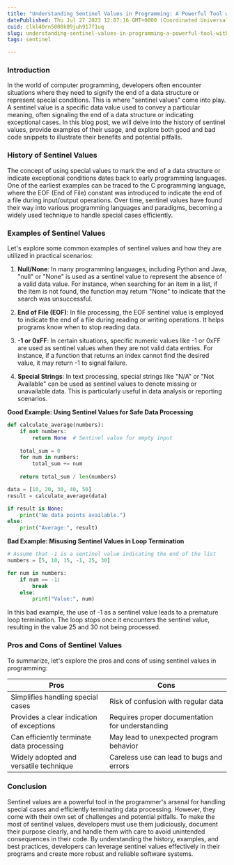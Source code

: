 ```yaml
---
title: "Understanding Sentinel Values in Programming: A Powerful Tool with Caveats"
datePublished: Thu Jul 27 2023 12:07:16 GMT+0000 (Coordinated Universal Time)
cuid: clkl40rn5000k09juh917f1uq
slug: understanding-sentinel-values-in-programming-a-powerful-tool-with-caveats
tags: sentinel

---
```


### **Introduction**

In the world of computer programming, developers often encounter situations where they need to signify the end of a data structure or represent special conditions. This is where "sentinel values" come into play. A sentinel value is a specific data value used to convey a particular meaning, often signaling the end of a data structure or indicating exceptional cases. In this blog post, we will delve into the history of sentinel values, provide examples of their usage, and explore both good and bad code snippets to illustrate their benefits and potential pitfalls.

### **History of Sentinel Values**

The concept of using special values to mark the end of a data structure or indicate exceptional conditions dates back to early programming languages. One of the earliest examples can be traced to the C programming language, where the EOF (End of File) constant was introduced to indicate the end of a file during input/output operations. Over time, sentinel values have found their way into various programming languages and paradigms, becoming a widely used technique to handle special cases efficiently.

### **Examples of Sentinel Values**

Let's explore some common examples of sentinel values and how they are utilized in practical scenarios:

1. **Null/None**: In many programming languages, including Python and Java, "null" or "None" is used as a sentinel value to represent the absence of a valid data value. For instance, when searching for an item in a list, if the item is not found, the function may return "None" to indicate that the search was unsuccessful.
    
2. **End of File (EOF)**: In file processing, the EOF sentinel value is employed to indicate the end of a file during reading or writing operations. It helps programs know when to stop reading data.
    
3. **\-1 or 0xFF**: In certain situations, specific numeric values like -1 or 0xFF are used as sentinel values when they are not valid data entries. For instance, if a function that returns an index cannot find the desired value, it may return -1 to signal failure.
    
4. **Special Strings**: In text processing, special strings like "N/A" or "Not Available" can be used as sentinel values to denote missing or unavailable data. This is particularly useful in data analysis or reporting scenarios.
    

**Good Example: Using Sentinel Values for Safe Data Processing**

```python
def calculate_average(numbers):
    if not numbers:
        return None  # Sentinel value for empty input
    
    total_sum = 0
    for num in numbers:
        total_sum += num
    
    return total_sum / len(numbers)

data = [10, 20, 30, 40, 50]
result = calculate_average(data)

if result is None:
    print("No data points available.")
else:
    print("Average:", result)
```

**Bad Example: Misusing Sentinel Values in Loop Termination**

```python
# Assume that -1 is a sentinel value indicating the end of the list
numbers = [5, 10, 15, -1, 25, 30]

for num in numbers:
    if num == -1:
        break
    else:
        print("Value:", num)
```

In this bad example, the use of -1 as a sentinel value leads to a premature loop termination. The loop stops once it encounters the sentinel value, resulting in the value 25 and 30 not being processed.

### **Pros and Cons of Sentinel Values**

To summarize, let's explore the pros and cons of using sentinel values in programming:

| Pros | Cons |
| --- | --- |
| Simplifies handling special cases | Risk of confusion with regular data |
| Provides a clear indication of exceptions | Requires proper documentation for understanding |
| Can efficiently terminate data processing | May lead to unexpected program behavior |
| Widely adopted and versatile technique | Careless use can lead to bugs and errors |

### **Conclusion**

Sentinel values are a powerful tool in the programmer's arsenal for handling special cases and efficiently terminating data processing. However, they come with their own set of challenges and potential pitfalls. To make the most of sentinel values, developers must use them judiciously, document their purpose clearly, and handle them with care to avoid unintended consequences in their code. By understanding the history, examples, and best practices, developers can leverage sentinel values effectively in their programs and create more robust and reliable software systems.